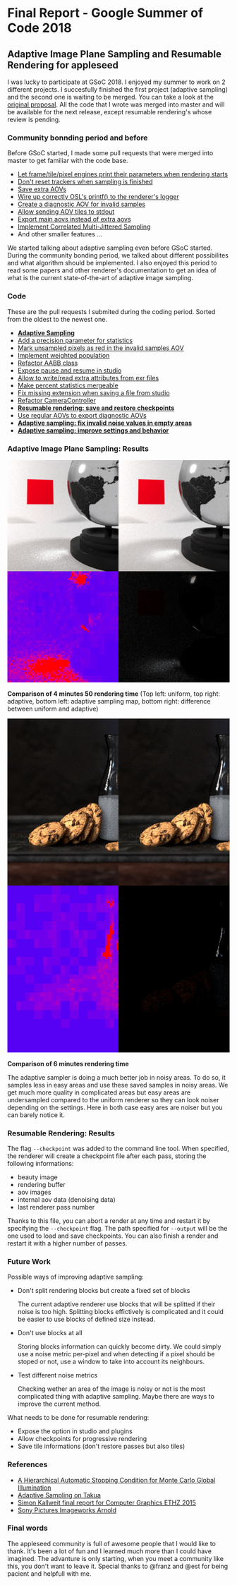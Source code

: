 # Final Report - Google Summer of Code 2018


## Adaptive Image Plane Sampling and Resumable Rendering for appleseed

I was lucky to participate at GSoC 2018. I enjoyed my summer to work on 2 different projects. I succesfully finished the first project (adaptive sampling) and the second one is waiting to be merged.
You can take a look at the [original proposal](appleseed-proposal.md). All the code that I wrote was merged into master and will be available for the next release, except resumable rendering's whose review is pending. 


### Community bonnding period and before

Before GSoC started, I made some pull requests that were merged into master to get familiar with the code base.

- [Let frame/tile/pixel engines print their parameters when rendering starts](https://github.com/appleseedhq/appleseed/pull/1859)
- [Don't reset trackers when sampling is finished](https://github.com/appleseedhq/appleseed/pull/1862)
- [Save extra AOVs](https://github.com/appleseedhq/appleseed/pull/1865)
- [Wire up correctly OSL's printf() to the renderer's logger](https://github.com/appleseedhq/appleseed/pull/1881)
- [Create a diagnostic AOV for invalid samples](https://github.com/appleseedhq/appleseed/pull/1888)
- [Allow sending AOV tiles to stdout](https://github.com/appleseedhq/appleseed/pull/1906)
- [Export main aovs instead of extra aovs](https://github.com/appleseedhq/appleseed/pull/1954)
- [Implement Correlated Multi-Jittered Sampling](https://github.com/appleseedhq/appleseed/pull/1975)
- And other smaller features ...

We started talking about adaptive sampling even before GSoC started. During the community bonding period, we talked about different possibilites and what algorithm should be implemented. I also enjoyed this period to read some papers and other renderer's documentation to get an idea of what is the current state-of-the-art of adaptive image sampling.


### Code

These are the pull requests I submited during the coding period. Sorted from the oldest to the newest one.

- **[Adaptive Sampling](https://github.com/appleseedhq/appleseed/pull/2062)**
- [Add a precision parameter for statistics](https://github.com/appleseedhq/appleseed/pull/2067)
- [Mark unsampled pixels as red in the invalid samples AOV](https://github.com/appleseedhq/appleseed/pull/2069)
- [Implement weighted population](https://github.com/appleseedhq/appleseed/pull/2078)
- [Refactor AABB class](https://github.com/appleseedhq/appleseed/pull/2095)
- [Expose pause and resume in studio](https://github.com/appleseedhq/appleseed/pull/2096)
- [Allow to write/read extra attributes from exr files](https://github.com/appleseedhq/appleseed/pull/2099)
- [Make percent statistics mergeable](https://github.com/appleseedhq/appleseed/pull/2107)
- [Fix missing extension when saving a file from studio](https://github.com/appleseedhq/appleseed/pull/2108)
- [Refactor CameraController](https://github.com/appleseedhq/appleseed/pull/2112)
- **[Resumable rendering: save and restore checkpoints](https://github.com/appleseedhq/appleseed/pull/2120)**
- [Use regular AOVs to export diagnostic AOVs](https://github.com/appleseedhq/appleseed/pull/2121)
- **[Adaptive sampling: fix invalid noise values in empty areas](https://github.com/appleseedhq/appleseed/pull/2134)**
- **[Adaptive sampling: improve settings and behavior](https://github.com/appleseedhq/appleseed/pull/2147)**


### Adaptive Image Plane Sampling: Results

<img src="4m49_comp.png"/>

**Comparison of 4 minutes 50 rendering time** 
(Top left: uniform, top right: adaptive, bottom left: adaptive sampling map, bottom right: difference between uniform and adaptive)

<img src="5m54_comp.png"/>

**Comparison of 6 minutes rendering time** 

The adaptive sampler is doing a much better job in noisy areas. To do so, it samples less in easy areas and use these saved samples in noisy areas. We get much more quality in complicated areas but easy areas are undersampled compared to the uniform renderer so they can look noiser depending on the settings. Here in both case easy ares are noiser but you can barely notice it.

### Resumable Rendering: Results

The flag `--checkpoint` was added to the command line tool. When specified, the renderer will create a checkpoint file after each pass, storing the following informations:
- beauty image
- rendering buffer
- aov images
- internal aov data (denoising data)
- last renderer pass number

Thanks to this file, you can abort a render at any time and restart it by specifying the `--checkpoint` flag. The path specified for `--output` will be the one used to load and save checkpoints. You can also finish a render and restart it with a higher number of passes.

### Future Work

Possible ways of improving adaptive sampling:

- Don't split rendering blocks but create a fixed set of blocks

	The current adaptive renderer use blocks that will be splitted if their noise is too high. Splitting blocks effictively is complicated and it could be easier to use blocks of defined size instead.

- Don't use blocks at all

	Storing blocks information can quickly become dirty. We could simply use a noise metric per-pixel and when detecting if a pixel should be stoped or not, use a window to take into account its neighbours.

- Test different noise metrics

	Checking wether an area of the image is noisy or not is the most complicated thing with adaptive sampling. Maybe there are ways to improve the current method.

What needs to be done for resumable rendering:

- Expose the option in studio and plugins
- Allow checkpoints for progressive rendering
- Save tile informations (don't restore passes but also tiles)

### References

- [A Hierarchical Automatic Stopping Condition for Monte Carlo Global Illumination](https://jo.dreggn.org/home/2009_stopping.pdf)
- [Adaptive Sampling on Takua](https://blog.yiningkarlli.com/2015/03/adaptive-sampling.html)
- [Simon Kallweit final report for Computer Graphics ETHZ 2015](http://simon-kallweit.me/rendercompo2015/report/)
- [Sony Pictures Imageworks Arnold](https://fpsunflower.github.io/ckulla/data/2018_tog_spi_arnold.pdf)


### Final words

The appleseed community is full of awesome people that I would like to thank. It's been a lot of fun and I learned much more than I could have imagined. The advanture is only starting, when you meet a community like this, you don't want to leave it. Special thanks to @franz and @est for being pacient and helpfull with me.

